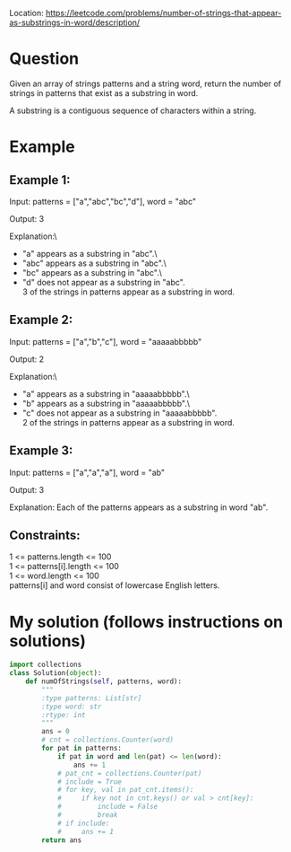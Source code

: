 Location: https://leetcode.com/problems/number-of-strings-that-appear-as-substrings-in-word/description/
# Question
Given an array of strings patterns and a string word, return the number of strings in patterns that exist as a substring in word.

A substring is a contiguous sequence of characters within a string.
 
# Example

## Example 1:

Input: patterns = ["a","abc","bc","d"], word = "abc"

Output: 3

Explanation:\
- "a" appears as a substring in "abc".\
- "abc" appears as a substring in "abc".\
- "bc" appears as a substring in "abc".\
- "d" does not appear as a substring in "abc".\
3 of the strings in patterns appear as a substring in word.

## Example 2:

Input: patterns = ["a","b","c"], word = "aaaaabbbbb"

Output: 2

Explanation:\
- "a" appears as a substring in "aaaaabbbbb".\
- "b" appears as a substring in "aaaaabbbbb".\
- "c" does not appear as a substring in "aaaaabbbbb".\
2 of the strings in patterns appear as a substring in word.

## Example 3:

Input: patterns = ["a","a","a"], word = "ab"

Output: 3

Explanation: Each of the patterns appears as a substring in word "ab".
 

## Constraints:

1 <= patterns.length <= 100\
1 <= patterns[i].length <= 100\
1 <= word.length <= 100\
patterns[i] and word consist of lowercase English letters.
 

# My solution (follows instructions on solutions)
```python
import collections
class Solution(object):
    def numOfStrings(self, patterns, word):
        """
        :type patterns: List[str]
        :type word: str
        :rtype: int
        """
        ans = 0
        # cnt = collections.Counter(word)
        for pat in patterns:
            if pat in word and len(pat) <= len(word):
                ans += 1
            # pat_cnt = collections.Counter(pat)
            # include = True
            # for key, val in pat_cnt.items():
            #     if key not in cnt.keys() or val > cnt[key]:
            #         include = False
            #         break
            # if include:
            #     ans += 1
        return ans
```
